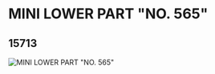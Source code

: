 # MINI LOWER PART "NO. 565"
## 15713
![MINI LOWER PART "NO. 565"](https://lc-www-live-s.legocdn.com/media/bricks/5/2/6054546.jpg)